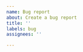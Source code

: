 ```yaml
---
name: Bug report
about: Create a bug report
title: ''
labels: bug
assignees: ''

---
```


<!-- QRL package is meant for strictly development purposes. It is not suitable for production use, and the use of production setup will always be actively discouraged. 
Please note that all issues related to setting up qrl package in a production environment e.g:
- Setup a long running permanent network
- Exposing services for the public - rpc/beacon/tooling endpoints
- Syncing external nodes to an already running enclave
- Running testnet/mainnet validators
- Any other issues that smell like production use
Any issues that are related to to the above mentioned topics/related to running kurtosis with qrl-package in a production like environment will be automatically closed. By opening an issue you agree to these terms.  -->
